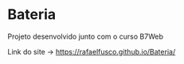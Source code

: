 # Bateria

Projeto desenvolvido junto com o curso B7Web

Link do site -> https://rafaelfusco.github.io/Bateria/
